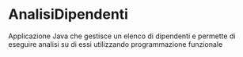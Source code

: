 # AnalisiDipendenti
Applicazione Java che gestisce un elenco di dipendenti e permette di eseguire analisi su di essi utilizzando programmazione funzionale

